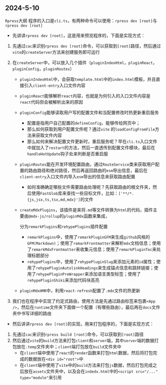## 2024-5-10
`Rpress`大纲
程序的入口是`cli.ts`，有两种命令可以使用：`rpress dev [root]`与`rpress dev [root]`

- 先讲讲`rpress dev [root]`，这是用来预览程序的，下面是实现方式：

1. 先通过`cac`来识别`rpress dev [root]`命令，可以获取到`[root]`路径，然后通过`vite`的`createServer`方法来创建服务即可运行

2. 在`createServer`中，可以放入几个插件（`pluginIndexHtml`，`pluginReact`，`pluginConfig`，`pluginRoutes`）
    - `pluginIndexHtml`中，会获取`template.html`中的`index.html`模板，并且直接引入`client-entry`入口文件内容
    
    - `pluginReact`能够解析`react`内容，也就是为何引入的入口文件内容是`react`代码但会被解析出来的原因
    
    - `pluginConfig`能够读取用户写的配置文件和当配置修改时热更新重启服务
        - 配置是指用户自己配置的`defineConfig`，能够传给网页中；
        - 那么如何获取到用户配置文件呢？通过`vite` 的`loadConfigFromFile`方法来获取文件内容
        - 那么如何来解决配置文件更新时，重启服务呢？早在`cli.ts`入口文件中就加入了`restart`的方法，然后一直透传到配置文件模块，最后在`handleHotUpdate`钩子处来判断是否重启服
    
    - `pluginRoutes`能在开发环境配置路由，通过`RouteService`类来获取用户配置的路由路径和绝对路径，然后再返回路由的`esm`导出信息，最后在`client-entry`入口文件内导入`esm`导出的信息来获取路由配置
        - 如何准确确定哪些文件需要路由处理呢？先获取路由的根文件夹，然后使用`FastGlob`库来查找一些目标文件，比如：`['**/*.{js,jsx,ts,tsx,md,mdx}']`的文件
    
    - `createMdxPlugins`，该插件是来将`.md`等文件转换为`html`的代码，插件主要由`@mdx-js/rollup`的`pluginMdx`函数来集成，
    
        分为`remarkPlugins`和`rehypePlugins`插件配置
    
        - `remarkPlugins`中，使用了`remarkPluginGFM`来生成`github`风格的`GFM(Markdown)`；使用了`remarkFrontmatter`来解析`mdx`文档信息；使用了`remarkMdxFrontmatter`来收集元信息；使用了`remarkPluginToc`来处理标题部分
        - `rehypePlugins`中，使用了`rehypePluginSlug`来添加元素的`id`属性；使用了`rehypePluginAutolinkHeadings`来生成锚点信息和跳转链接；使用了`rehypePluginPreWrapper`来添加语言类型标签；使用了`rehypePluginShiki`来添加代码块高亮
    
    - `pluginMdxHMR`中，利用`react-refresh`配置了`.mdx`文件的热更新
    
3. 我们也在程序中实现了约定式路由，使用方法是先通过路由标签来包裹`<App />`，然后在`runtime`文件夹下面做一个配置（有哪些路由），最后再在`docs`文件夹中书写详细的路由

- 然后讲讲`rpress dev [root]`的实现，用来打包程序的，下面是实现方式：

1. 先通过`cac`来识别`rpress build [root]`命令，可以获取到`[root]`路径
2. 然后通过`vite`的`build`方法来打包`client`和`server`端，其中`server`端的数据打包放在`.temp`文件夹中；`client`端打包放在`build`文件夹中
   - 在`client`端中使用了`react`的`render`函数来打包`html`数据，然后将打包完成的数据放在`<div id="root">`中
   - 在`client`端中使用了`vite`中的`build`方法来打包`js`数据，然后打包完成之后放在`assets`文件夹中，以及会在`indedx.html`中的`<script src="/..." type="module"`来引用















































